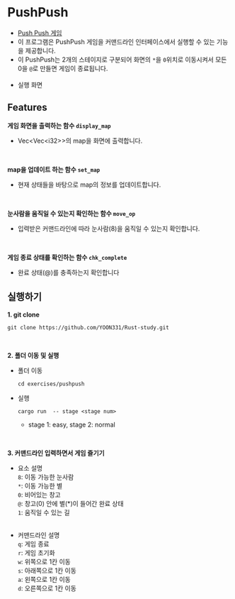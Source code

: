 # PushPush  
- [Push Push 게임](https://flasharch.com/en/archive/play/ea901d336b660426ef35e2ccf4170666)
- 이 프로그램은 PushPush 게임을 커맨드라인 인터페이스에서 실행할 수 있는 기능을 제공합니다.   
- 이 PushPush는 2개의 스테이지로 구분되어 화면의 `*`을 `0`위치로 이동시켜서 모든 0을 `@`로 만들면 게임이 종료됩니다.   <br/><br/>
- 실행 화면 


## Features
**게임 화면을 출력하는 함수 `display_map`**   
  - Vec\<Vec\<i32>>의 map을 화면에 출력합니다.   
  <br/>   

**map을 업데이트 하는 함수 `set_map`**   
  - 현재 상태들을 바탕으로 map의 정보를 업데이트합니다.   
  <br/>   

**눈사람을 움직일 수 있는지 확인하는 함수 `move_op`**   
  - 입력받은 커맨드라인에 따라 눈사람(8)을 움직일 수 있는지 확인합니다.   
  <br/>   

**게임 종료 상태를 확인하는 함수 `chk_complete`**   
  - 완료 상태(@)를 충족하는지 확인합니다


## 실행하기
**1. git clone**
  ~~~
  git clone https://github.com/YOON331/Rust-study.git
  ~~~
<br/>

**2. 폴더 이동 및 실행**
  - 폴더 이동
    ~~~
    cd exercises/pushpush
    ~~~
  - 실행 
    ~~~
    cargo run  -- stage <stage num>
    ~~~
    - stage 1: easy, stage 2: normal
<br/>

**3. 커맨드라인 입력하면서 게임 즐기기**  
- 요소 설명   
`8`: 이동 가능한 눈사람   
`*`: 이동 가능한 별  
`0`: 비어있는 창고     
`@`: 창고(0) 안에 별(*)이 들어간 완료 상태   
`1`: 움직일 수 있는 길   <br/><br/>

- 커맨드라인 설명   
`q`: 게임 종료   
`r`: 게임 초기화  
`w`: 위쪽으로 1칸 이동   
`s`: 아래쪽으로 1칸 이동      
`a`: 왼쪽으로 1칸 이동   
`d`: 오른쪽으로 1칸 이동   
